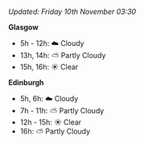 *Updated: Friday 10th November 03:30*

**Glasgow**

* 5h - 12h: :cloud: Cloudy
* 13h, 14h: :partly_sunny: Partly Cloudy
* 15h, 16h: :sunny: Clear

**Edinburgh**

* 5h, 6h: :cloud: Cloudy
* 7h - 11h: :partly_sunny: Partly Cloudy
* 12h - 15h: :sunny: Clear
* 16h: :partly_sunny: Partly Cloudy
